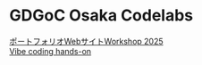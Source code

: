 # GDGoC Osaka Codelabs

[ポートフォリオWebサイトWorkshop 2025](https://gdsc-osaka.github.io/education/portfolio-2025)  
[Vibe coding hands-on](https://gdsc-osaka.github.io/education/vibe-coding-hands-on)
